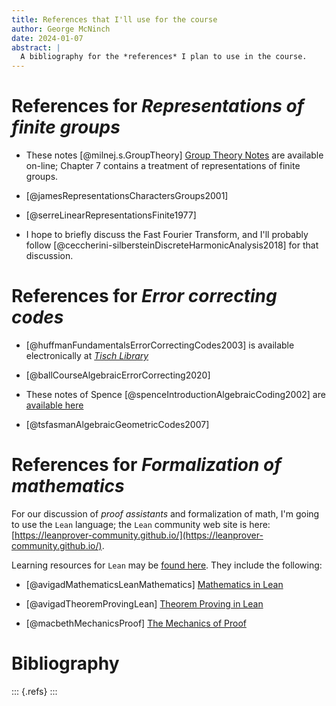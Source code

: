 ```yaml
---
title: References that I'll use for the course
author: George McNinch
date: 2024-01-07
abstract: |
  A bibliography for the *references* I plan to use in the course.
---
```


# References for *Representations of finite groups*

  - These notes [@milnej.s.GroupTheory] [Group Theory
    Notes](https://www.jmilne.org/math/CourseNotes/gt.html) are
    available on-line; Chapter 7 contains a treatment of
    representations of finite groups.

  - [@jamesRepresentationsCharactersGroups2001]
  
  - [@serreLinearRepresentationsFinite1977]
  
  - I hope to briefly discuss the Fast Fourier Transform, and I'll
    probably follow
    [@ceccherini-silbersteinDiscreteHarmonicAnalysis2018] for that discussion.

# References for *Error correcting codes*

  - [@huffmanFundamentalsErrorCorrectingCodes2003] is available
    electronically at [*Tisch
    Library*](https://tischlibrary.tufts.edu/)

  - [@ballCourseAlgebraicErrorCorrecting2020]

  - These notes of Spence [@spenceIntroductionAlgebraicCoding2002] are
    [available here](/course-assets/Spence--Supplementary-material-for-coding-Theory.pdf)

  - [@tsfasmanAlgebraicGeometricCodes2007]

# References for *Formalization of mathematics*

  For our discussion of *proof assistants* and formalization of math,
  I'm going to use the `Lean` language; the `Lean` community web site
  is here:
  [https://leanprover-community.github.io/](https://leanprover-community.github.io/).
  
  Learning resources for `Lean` may be [found
  here](https://leanprover-community.github.io/learn.html). They
  include the following:
  
  - [@avigadMathematicsLeanMathematics] [Mathematics in Lean](https://leanprover-community.github.io/mathematics_in_lean/)

  - [@avigadTheoremProvingLean] [Theorem Proving in Lean](https://leanprover.github.io/theorem_proving_in_lean4/)

  - [@macbethMechanicsProof] [The Mechanics of Proof](https://hrmacbeth.github.io/math2001/)

# Bibliography

::: {.refs}
:::

